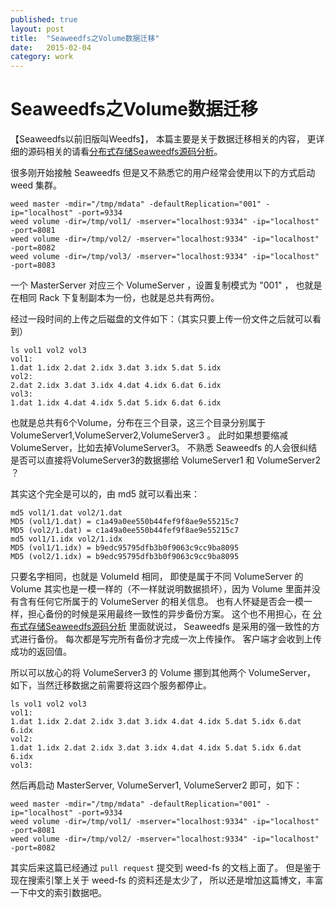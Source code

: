 ```yaml
---
published: true
layout: post
title:  "Seaweedfs之Volume数据迁移"
date:   2015-02-04
category: work
---
```


# Seaweedfs之Volume数据迁移

【Seaweedfs以前旧版叫Weedfs】，
本篇主要是关于数据迁移相关的内容，
更详细的源码相关的请看[分布式存储Seaweedfs源码分析]。

很多刚开始接触 Seaweedfs 但是又不熟悉它的用户经常会使用以下的方式启动 weed 集群。

```
weed master -mdir="/tmp/mdata" -defaultReplication="001" -ip="localhost" -port=9334
weed volume -dir=/tmp/vol1/ -mserver="localhost:9334" -ip="localhost" -port=8081
weed volume -dir=/tmp/vol2/ -mserver="localhost:9334" -ip="localhost" -port=8082
weed volume -dir=/tmp/vol3/ -mserver="localhost:9334" -ip="localhost" -port=8083
```

一个 MasterServer 对应三个 VolumeServer ，设置复制模式为 "001" ，
也就是在相同 Rack 下复制副本为一份，也就是总共有两份。

经过一段时间的上传之后磁盘的文件如下：（其实只要上传一份文件之后就可以看到）

```
ls vol1 vol2 vol3
vol1:
1.dat 1.idx 2.dat 2.idx 3.dat 3.idx 5.dat 5.idx
vol2:
2.dat 2.idx 3.dat 3.idx 4.dat 4.idx 6.dat 6.idx
vol3:
1.dat 1.idx 4.dat 4.idx 5.dat 5.idx 6.dat 6.idx
```

也就是总共有6个Volume，分布在三个目录，这三个目录分别属于
VolumeServer1,VolumeServer2,VolumeServer3 。
此时如果想要缩减VolumeServer，比如去掉VolumeServer3。
不熟悉 Seaweedfs 的人会很纠结是否可以直接将VolumeServer3的数据挪给
VolumeServer1 和 VolumeServer2 ？

其实这个完全是可以的，由 md5 就可以看出来：

```
md5 vol1/1.dat vol2/1.dat
MD5 (vol1/1.dat) = c1a49a0ee550b44fef9f8ae9e55215c7
MD5 (vol2/1.dat) = c1a49a0ee550b44fef9f8ae9e55215c7
md5 vol1/1.idx vol2/1.idx
MD5 (vol1/1.idx) = b9edc95795dfb3b0f9063c9cc9ba8095
MD5 (vol2/1.idx) = b9edc95795dfb3b0f9063c9cc9ba8095
```

只要名字相同，也就是 VolumeId 相同，
即使是属于不同 VolumeServer 的 Volume 
其实也是一模一样的（不一样就说明数据损坏），因为 Volume 里面并没有含有任何它所属于的 VolumeServer 的相关信息。
也有人怀疑是否会一模一样，担心备份的时候是采用最终一致性的异步备份方案。
这个也不用担心，在 [分布式存储Seaweedfs源码分析] 里面就说过，
Seaweedfs 是采用的强一致性的方式进行备份。
每次都是写完所有备份才完成一次上传操作。
客户端才会收到上传成功的返回值。

所以可以放心的将 VolumeServer3 的 Volume 挪到其他两个 VolumeServer，
如下，当然迁移数据之前需要将这四个服务都停止。

```
ls vol1 vol2 vol3
vol1:
1.dat 1.idx 2.dat 2.idx 3.dat 3.idx 4.dat 4.idx 5.dat 5.idx 6.dat 6.idx
vol2:
1.dat 1.idx 2.dat 2.idx 3.dat 3.idx 4.dat 4.idx 5.dat 5.idx 6.dat 6.idx
vol3:

```

然后再启动 MasterServer, VolumeServer1, VolumeServer2 即可，如下：

```
weed master -mdir="/tmp/mdata" -defaultReplication="001" -ip="localhost" -port=9334
weed volume -dir=/tmp/vol1/ -mserver="localhost:9334" -ip="localhost" -port=8081
weed volume -dir=/tmp/vol2/ -mserver="localhost:9334" -ip="localhost" -port=8082
```

其实后来这篇已经通过 `pull request` 提交到 weed-fs 的文档上面了。
但是鉴于现在搜索引擎上关于 weed-fs 的资料还是太少了，
所以还是增加这篇博文，丰富一下中文的索引数据吧。


[分布式存储Seaweedfs源码分析]:http://yanyiwu.com/work/2015/01/09/weed-fs-source-analysis.html
[example]:https://github.com/yanyiwu/practice/tree/master/weedfs/example1
